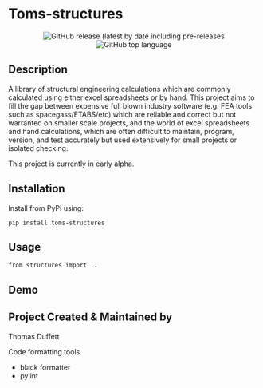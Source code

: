 # Toms-structures
<div align="center">

<img alt="GitHub release (latest by date including pre-releases" src="https://img.shields.io/github/v/release/Revelate123/structures?include_prereleases">

<img alt="GitHub top language" src="https://img.shields.io/github/languages/top/Revelate123/structures?style=flat">

</div>

## Description

A library of structural engineering calculations which are commonly calculated using either excel spreadsheets or by hand.
This project aims to fill the gap between expensive full blown industry software (e.g. FEA tools such as spacegass/ETABS/etc) which are reliable and correct but not warranted on smaller scale projects,
and the world of excel spreadsheets and hand calculations, which are often difficult to maintain, program, version, and test accurately but used extensively for small projects or isolated checking.

This project is currently in early alpha.


## Installation
Install from PyPI using:

`pip install toms-structures`


## Usage

`from structures import ..`

## Demo



## Project Created & Maintained by
Thomas Duffett

Code formatting tools
- black formatter
- pylint
